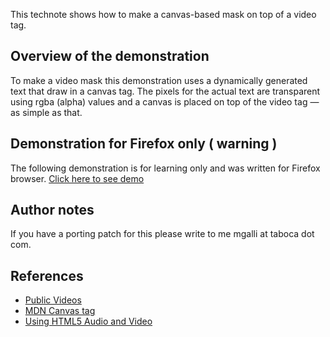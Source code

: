 This technote shows how to make a canvas-based mask on top of a video tag. 

## Overview of the demonstration

To make a video mask this demonstration uses a dynamically generated text that draw in a canvas tag. The pixels for the actual text are transparent using rgba (alpha) values and a canvas is placed on top of the video tag — as simple as that. 

## Demonstration for Firefox only ( warning ) 

The following demonstration is for learning only and was written for Firefox browser. 
[Click here to see demo](video-mask)

## Author notes

If you have a porting patch for this please write to me mgalli at taboca dot com.

## References

* [Public Videos](http://alpha.publicvideos.org)
* [MDN Canvas tag](https://developer.mozilla.org/en-US/docs/HTML/Canvas) 
* [Using HTML5 Audio and Video](https://developer.mozilla.org/en-US/docs/Using_HTML5_audio_and_video)



